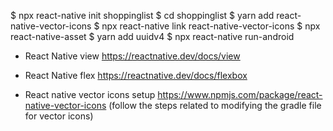 


$ npx react-native init shoppinglist
$ cd shoppinglist
$ yarn add react-native-vector-icons
$ npx react-native link react-native-vector-icons
$ npx react-native-asset
$ yarn add uuidv4
$ npx react-native run-android


* React Native view
https://reactnative.dev/docs/view

* React Native flex
https://reactnative.dev/docs/flexbox

* React native vector icons setup
https://www.npmjs.com/package/react-native-vector-icons (follow the steps related to modifying the gradle file for vector icons)

 